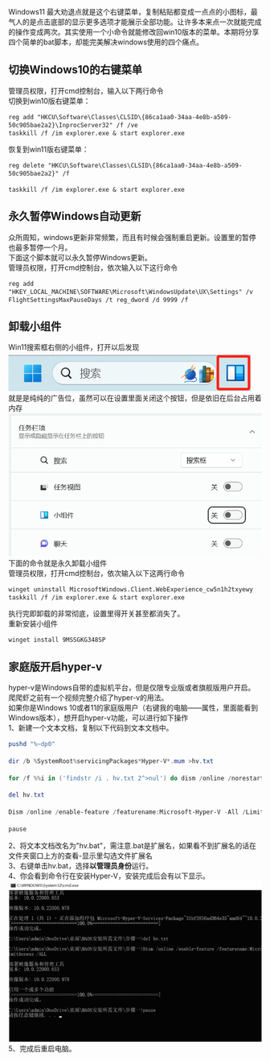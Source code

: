 Windows11 最大劝退点就是这个右键菜单，复制粘贴都变成一点点的小图标，最气人的是点击底部的显示更多选项才能展示全部功能。让许多本来点一次就能完成的操作变成两次。其实使用一个小命令就能修改回win10版本的菜单。本期将分享四个简单的bat脚本，却能完美解决windows使用的四个痛点。
## 切换Windows10的右键菜单
管理员权限，打开cmd控制台，输入以下两行命令<br />切换到win10版右键菜单：
```shell
reg add "HKCU\Software\Classes\CLSID\{86ca1aa0-34aa-4e8b-a509-50c905bae2a2}\InprocServer32" /f /ve
taskkill /f /im explorer.exe & start explorer.exe
```
恢复到win11版右键菜单：
```shell
reg delete "HKCU\Software\Classes\CLSID\{86ca1aa0-34aa-4e8b-a509-50c905bae2a2}" /f 

taskkill /f /im explorer.exe & start explorer.exe
```
## 永久暂停Windows自动更新
众所周知，windows更新非常频繁，而且有时候会强制重启更新。设置里的暂停也最多暂停一个月。<br />下面这个脚本就可以永久暂停Windows更新。<br />管理员权限，打开cmd控制台，依次输入以下这行命令
```shell
reg add "HKEY_LOCAL_MACHINE\SOFTWARE\Microsoft\WindowsUpdate\UX\Settings" /v FlightSettingsMaxPauseDays /t reg_dword /d 9999 /f
```
## 卸载小组件
Win11搜索框右侧的小组件，打开以后发现<br />![image.png](/doc/images/240119/1.png)<br />就是是纯纯的广告位，虽然可以在设置里面关闭这个按钮，但是依旧在后台占用着内存<br />![image.png](/doc/images/240119/2.png)<br />下面的命令就是永久卸载小组件<br />管理员权限，打开cmd控制台，依次输入以下这两行命令
```shell
winget uninstall MicrosoftWindows.Client.WebExperience_cw5n1h2txyewy
taskkill /f /im explorer.exe & start explorer.exe
```
执行完即卸载的非常彻底，设置里得开关甚至都消失了。<br />重新安装小组件 
```shell
winget install 9MSSGKG348SP
```

## 家庭版开启hyper-v
hyper-v是Windows自带的虚拟机平台，但是仅限专业版或者旗舰版用户开启。爬爬虾之前有一个视频完整介绍了hyper-v的用法。<br />如果你是Windows 10或者11的家庭版用户（右键我的电脑——属性，里面能看到Windows版本），想开启hyper-v功能，可以进行如下操作<br />1、新建一个文本文档，复制以下代码到文本文档中。
```powershell
pushd "%~dp0"

dir /b %SystemRoot%servicingPackages*Hyper-V*.mum >hv.txt

for /f %%i in ('findstr /i . hv.txt 2^>nul') do dism /online /norestart /add-package:"%SystemRoot%servicingPackages%%i"

del hv.txt

Dism /online /enable-feature /featurename:Microsoft-Hyper-V -All /LimitAccess /ALL

pause
```
2、将文本文档改名为"hv.bat"，需注意.bat是扩展名，如果看不到扩展名的话在文件夹窗口上方的查看-显示里勾选文件扩展名<br />3、右键单击hv.bat，选择**以管理员身份**运行。<br />4、你会看到命令行在安装Hyper-V，安装完成后会有以下显示。<br />![image.png](/doc/images/240119/3.png)<br />5、完成后重启电脑。

